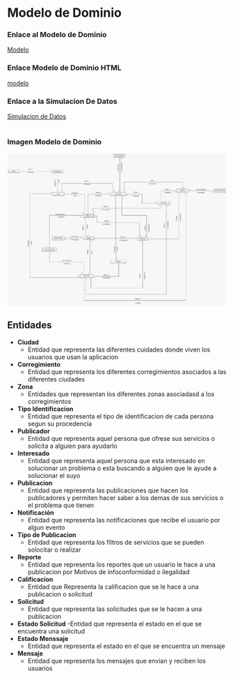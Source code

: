 # Modelo de Dominio 


### Enlace al Modelo de Dominio
[Modelo](https://app.diagrams.net/#G14tKhf90TesHU4usEeGjvr45pFx9YN2fk)

### Enlace Modelo de Dominio HTML
[modelo](Modelo%20de%20dominio.drawio.html)

### Enlace a la Simulacion De Datos

[Simulacion de Datos](https://docs.google.com/spreadsheets/d/18kCBN3mbheota7gEqgPF2z--vVf4UDZw/edit#gid=1857676797)
<br>
<br>

### Imagen  Modelo de Dominio
<img src="imagenes/modelo.jpg" alt="Modelo Dominio" width="900">



## Entidades
- **Ciudad**
    - Entidad que representa las diferentes cuidades donde viven los usuarios que usan la aplicacion
- **Corregimiento**
    - Entidad que representa los diferentes corregimientos asociados a las diferentes ciudades
- **Zona**
    - Entidades que representan los diferentes zonas asociadasd a los corregimientos
- **Tipo Identificacion**
    - Entidad que representa el tipo de identificacion de cada persona segun su procedencia
- **Publicador**
    - Entidad que representa aquel persona que ofrese sus servicios o solicita a alguien para ayudarlo
- **Interesado**
    - Entidad que representa aquel persona que esta interesado en solucionar un problema o esta buscando a alguien que le ayude a solucionar el suyo
- **Publicacion**
    - Entidad que representa las publicaciones que hacen los publicadores y permiten hacer saber a los demas de sus servicios o el problema que tienen
- **Notificación**
    - Entidad que representa las notificaciones que recibe el usuario por algun evento
- **Tipo de Publicacion**
    - Entidad que representa los filtros de servicios que se pueden solocitar o realizar
- **Reporte**
    - Entidad que representa los reportes que un usuario le hace a una publicacion por Motivos de infoconformidad o ilegalidad
- **Calificacion**
    - Entidad que Representa la calificacion que se le hace a una publicacion o solicitud 
- **Solicitud**
    - Entidad que representa las solicitudes que se le hacen a una publicacion 
- **Estado Solicitud**
    -Entidad que representa el estado en el que se encuentra una solicitud
- **Estado Menssaje**
    - Entidad que representa el estado en el que se encuentra un mensaje
- **Mensaje**
    - Entidad que representa los mensajes que envian y reciben los usuarios